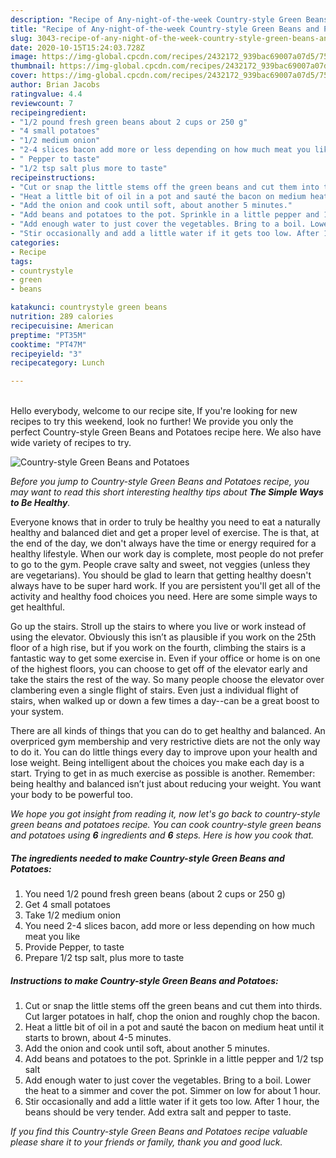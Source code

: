```yaml
---
description: "Recipe of Any-night-of-the-week Country-style Green Beans and Potatoes"
title: "Recipe of Any-night-of-the-week Country-style Green Beans and Potatoes"
slug: 3043-recipe-of-any-night-of-the-week-country-style-green-beans-and-potatoes
date: 2020-10-15T15:24:03.728Z
image: https://img-global.cpcdn.com/recipes/2432172_939bac69007a07d5/751x532cq70/country-style-green-beans-and-potatoes-recipe-main-photo.jpg
thumbnail: https://img-global.cpcdn.com/recipes/2432172_939bac69007a07d5/751x532cq70/country-style-green-beans-and-potatoes-recipe-main-photo.jpg
cover: https://img-global.cpcdn.com/recipes/2432172_939bac69007a07d5/751x532cq70/country-style-green-beans-and-potatoes-recipe-main-photo.jpg
author: Brian Jacobs
ratingvalue: 4.4
reviewcount: 7
recipeingredient:
- "1/2 pound fresh green beans about 2 cups or 250 g"
- "4 small potatoes"
- "1/2 medium onion"
- "2-4 slices bacon add more or less depending on how much meat you like"
- " Pepper to taste"
- "1/2 tsp salt plus more to taste"
recipeinstructions:
- "Cut or snap the little stems off the green beans and cut them into thirds. Cut larger potatoes in half, chop the onion and roughly chop the bacon."
- "Heat a little bit of oil in a pot and sauté the bacon on medium heat until it starts to brown, about 4-5 minutes."
- "Add the onion and cook until soft, about another 5 minutes."
- "Add beans and potatoes to the pot. Sprinkle in a little pepper and 1/2 tsp salt"
- "Add enough water to just cover the vegetables. Bring to a boil. Lower the heat to a simmer and cover the pot. Simmer on low for about 1 hour."
- "Stir occasionally and add a little water if it gets too low. After 1 hour, the beans should be very tender. Add extra salt and pepper to taste."
categories:
- Recipe
tags:
- countrystyle
- green
- beans

katakunci: countrystyle green beans 
nutrition: 289 calories
recipecuisine: American
preptime: "PT35M"
cooktime: "PT47M"
recipeyield: "3"
recipecategory: Lunch

---
```

<br>
Hello everybody, welcome to our recipe site, If you're looking for new recipes to try this weekend, look no further! We provide you only the perfect Country-style Green Beans and Potatoes recipe here. We also have wide variety of recipes to try.
<br>


![Country-style Green Beans and Potatoes](https://img-global.cpcdn.com/recipes/2432172_939bac69007a07d5/751x532cq70/country-style-green-beans-and-potatoes-recipe-main-photo.jpg)

<i>Before you jump to Country-style Green Beans and Potatoes recipe, you may want to read this short interesting healthy tips about <strong>The Simple Ways to Be Healthy</strong>.</i>

Everyone knows that in order to truly be healthy you need to eat a naturally healthy and balanced diet and get a proper level of exercise. The  is that, at the end of the day, we don't always have the time or energy required for a healthy lifestyle. When our work day is complete, most people do not prefer to go to the gym. People crave salty and sweet, not veggies (unless they are vegetarians). You should be glad to learn that getting healthy doesn't always have to be super hard work. If you are persistent you'll get all of the activity and healthy food choices you need. Here are some simple ways to get healthful.

Go up the stairs. Stroll up the stairs to where you live or work instead of using the elevator. Obviously this isn’t as plausible if you work on the 25th floor of a high rise, but if you work on the fourth, climbing the stairs is a fantastic way to get some exercise in. Even if your office or home is on one of the highest floors, you can choose to get off of the elevator early and take the stairs the rest of the way. So many people choose the elevator over clambering even a single flight of stairs. Even just a individual flight of stairs, when walked up or down a few times a day--can be a great boost to your system. 

There are all kinds of things that you can do to get healthy and balanced. An overpriced gym membership and very restrictive diets are not the only way to do it. You can do little things every day to improve upon your health and lose weight. Being intelligent about the choices you make each day is a start. Trying to get in as much exercise as possible is another. Remember: being healthy and balanced isn’t just about reducing your weight. You want your body to be powerful too. 


<i>We hope you got insight from reading it, now let's go back to country-style green beans and potatoes recipe. You can cook country-style green beans and potatoes using <strong>6</strong> ingredients and <strong>6</strong> steps. Here is how you cook that.
</i>

##### The ingredients needed to make Country-style Green Beans and Potatoes:

1. You need 1/2 pound fresh green beans (about 2 cups or 250 g)
1. Get 4 small potatoes
1. Take 1/2 medium onion
1. You need 2-4 slices bacon, add more or less depending on how much meat you like
1. Provide  Pepper, to taste
1. Prepare 1/2 tsp salt, plus more to taste


##### Instructions to make Country-style Green Beans and Potatoes:

1. Cut or snap the little stems off the green beans and cut them into thirds. Cut larger potatoes in half, chop the onion and roughly chop the bacon.
1. Heat a little bit of oil in a pot and sauté the bacon on medium heat until it starts to brown, about 4-5 minutes.
1. Add the onion and cook until soft, about another 5 minutes.
1. Add beans and potatoes to the pot. Sprinkle in a little pepper and 1/2 tsp salt
1. Add enough water to just cover the vegetables. Bring to a boil. Lower the heat to a simmer and cover the pot. Simmer on low for about 1 hour.
1. Stir occasionally and add a little water if it gets too low. After 1 hour, the beans should be very tender. Add extra salt and pepper to taste.


<i>If you find this Country-style Green Beans and Potatoes recipe valuable please share it to your friends or family, thank you and good luck.</i>
